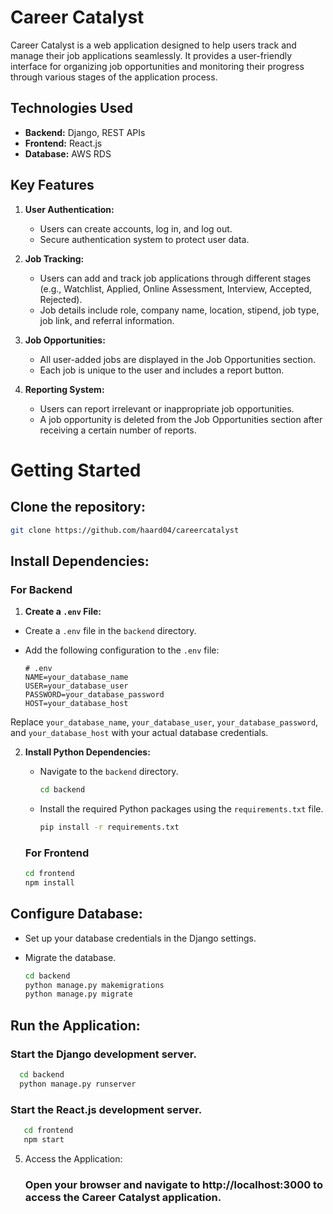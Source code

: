 # Career Catalyst

Career Catalyst is a web application designed to help users track and manage their job applications seamlessly. It provides a user-friendly interface for organizing job opportunities and monitoring their progress through various stages of the application process.

## Technologies Used

- **Backend:** Django, REST APIs
- **Frontend:** React.js
- **Database:** AWS RDS

## Key Features

1. **User Authentication:**
   - Users can create accounts, log in, and log out.
   - Secure authentication system to protect user data.

2. **Job Tracking:**
   - Users can add and track job applications through different stages (e.g., Watchlist, Applied, Online Assessment, Interview, Accepted, Rejected).
   - Job details include role, company name, location, stipend, job type, job link, and referral information.

3. **Job Opportunities:**
   - All user-added jobs are displayed in the Job Opportunities section.
   - Each job is unique to the user and includes a report button.

4. **Reporting System:**
   - Users can report irrelevant or inappropriate job opportunities.
   - A job opportunity is deleted from the Job Opportunities section after receiving a certain number of reports.

# Getting Started

## Clone the repository:

   ```bash
   git clone https://github.com/haard04/careercatalyst
   ```
## Install Dependencies:
### For Backend
   
  1. **Create a `.env` File:**
   - Create a `.env` file in the `backend` directory.
   - Add the following configuration to the `.env` file:

     ```env
     # .env
     NAME=your_database_name
     USER=your_database_user
     PASSWORD=your_database_password
     HOST=your_database_host
     ```

   Replace `your_database_name`, `your_database_user`, `your_database_password`, and `your_database_host` with your actual database credentials.

2. **Install Python Dependencies:**
   - Navigate to the `backend` directory.

     ```bash
     cd backend
     ```

   - Install the required Python packages using the `requirements.txt` file.

     ```bash
     pip install -r requirements.txt
     ```

   ### For Frontend
   
   ```bash
   cd frontend
   npm install
   ```
## Configure Database:
  - Set up your database credentials in the Django settings.
  - Migrate the database.
    
    ```bash
    cd backend
    python manage.py makemigrations
    python manage.py migrate
    ```
## Run the Application:
   ### Start the Django development server.
   
   ```bash
     cd backend
     python manage.py runserver
   ```
  ### Start the React.js development server.
 ```bash
    cd frontend
    npm start
 ```

5. Access the Application:
   ### Open your browser and navigate to http://localhost:3000 to access the Career Catalyst application.
